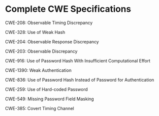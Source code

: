 

# Complete CWE Specifications

CWE-208: Observable Timing Discrepancy

CWE-328: Use of Weak Hash

CWE-204: Observable Response Discrepancy

CWE-203: Observable Discrepancy

CWE-916: Use of Password Hash With Insufficient Computational Effort

CWE-1390: Weak Authentication

CWE-836: Use of Password Hash Instead of Password for Authentication

CWE-259: Use of Hard-coded Password

CWE-549: Missing Password Field Masking

CWE-385: Covert Timing Channel